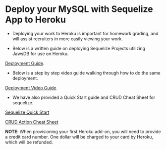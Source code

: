 # Deploy your MySQL with Sequelize App to Heroku

* Deploying your work to Heroku is important for homework grading, and will assist recruiters in more easily viewing your work.

* Below is a written guide on deploying Sequelize Projects utilizing JawsDB for use on Heroku.

[Deployment Guide](./SequelizeHerokuDeploymentProcess.md).

* Below is a step by step video guide walking through how to do the same deployment.

[Deployment Video Guide](https://youtu.be/btG3SkoNOLU?list=PLOFmg4xbN_TPrB6w4rThsFanVxJI_SfER).

* We have also provided a Quick Start guide and CRUD Cheat Sheet for sequelize.

[Sequelize Quick Start](./SequelizeQuickStartGuide.pdf)

[CRUD Action Cheat Sheet](./SequelizeCRUDActionsCheatSheet.pdf)

**NOTE**: When provisioning your first Heroku add-on, you will need to provide a credit card number. One dollar will be charged to your card by Heroku, which will be refunded.
